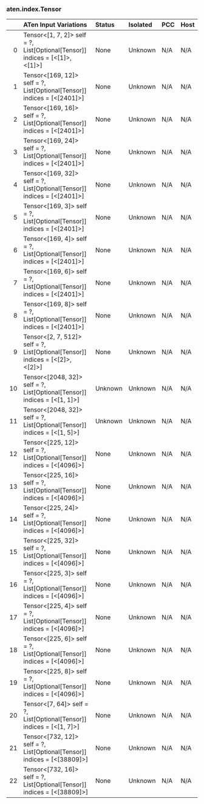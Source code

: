 ### aten.index.Tensor
|    | ATen Input Variations                                                            | Status   | Isolated   | PCC   | Host   |
|---:|:---------------------------------------------------------------------------------|:---------|:-----------|:------|:-------|
|  0 | Tensor<[1, 7, 2]> self = ?,<br>List[Optional[Tensor]] indices = [<[1]>, <[1]>]   | None     | Unknown    | N/A   | N/A    |
|  1 | Tensor<[169, 12]> self = ?,<br>List[Optional[Tensor]] indices = [<[2401]>]       | None     | Unknown    | N/A   | N/A    |
|  2 | Tensor<[169, 16]> self = ?,<br>List[Optional[Tensor]] indices = [<[2401]>]       | None     | Unknown    | N/A   | N/A    |
|  3 | Tensor<[169, 24]> self = ?,<br>List[Optional[Tensor]] indices = [<[2401]>]       | None     | Unknown    | N/A   | N/A    |
|  4 | Tensor<[169, 32]> self = ?,<br>List[Optional[Tensor]] indices = [<[2401]>]       | None     | Unknown    | N/A   | N/A    |
|  5 | Tensor<[169, 3]> self = ?,<br>List[Optional[Tensor]] indices = [<[2401]>]        | None     | Unknown    | N/A   | N/A    |
|  6 | Tensor<[169, 4]> self = ?,<br>List[Optional[Tensor]] indices = [<[2401]>]        | None     | Unknown    | N/A   | N/A    |
|  7 | Tensor<[169, 6]> self = ?,<br>List[Optional[Tensor]] indices = [<[2401]>]        | None     | Unknown    | N/A   | N/A    |
|  8 | Tensor<[169, 8]> self = ?,<br>List[Optional[Tensor]] indices = [<[2401]>]        | None     | Unknown    | N/A   | N/A    |
|  9 | Tensor<[2, 7, 512]> self = ?,<br>List[Optional[Tensor]] indices = [<[2]>, <[2]>] | None     | Unknown    | N/A   | N/A    |
| 10 | Tensor<[2048, 32]> self = ?,<br>List[Optional[Tensor]] indices = [<[1, 1]>]      | Unknown  | Unknown    | N/A   | N/A    |
| 11 | Tensor<[2048, 32]> self = ?,<br>List[Optional[Tensor]] indices = [<[1, 5]>]      | Unknown  | Unknown    | N/A   | N/A    |
| 12 | Tensor<[225, 12]> self = ?,<br>List[Optional[Tensor]] indices = [<[4096]>]       | None     | Unknown    | N/A   | N/A    |
| 13 | Tensor<[225, 16]> self = ?,<br>List[Optional[Tensor]] indices = [<[4096]>]       | None     | Unknown    | N/A   | N/A    |
| 14 | Tensor<[225, 24]> self = ?,<br>List[Optional[Tensor]] indices = [<[4096]>]       | None     | Unknown    | N/A   | N/A    |
| 15 | Tensor<[225, 32]> self = ?,<br>List[Optional[Tensor]] indices = [<[4096]>]       | None     | Unknown    | N/A   | N/A    |
| 16 | Tensor<[225, 3]> self = ?,<br>List[Optional[Tensor]] indices = [<[4096]>]        | None     | Unknown    | N/A   | N/A    |
| 17 | Tensor<[225, 4]> self = ?,<br>List[Optional[Tensor]] indices = [<[4096]>]        | None     | Unknown    | N/A   | N/A    |
| 18 | Tensor<[225, 6]> self = ?,<br>List[Optional[Tensor]] indices = [<[4096]>]        | None     | Unknown    | N/A   | N/A    |
| 19 | Tensor<[225, 8]> self = ?,<br>List[Optional[Tensor]] indices = [<[4096]>]        | None     | Unknown    | N/A   | N/A    |
| 20 | Tensor<[7, 64]> self = ?,<br>List[Optional[Tensor]] indices = [<[1, 7]>]         | None     | Unknown    | N/A   | N/A    |
| 21 | Tensor<[732, 12]> self = ?,<br>List[Optional[Tensor]] indices = [<[38809]>]      | None     | Unknown    | N/A   | N/A    |
| 22 | Tensor<[732, 16]> self = ?,<br>List[Optional[Tensor]] indices = [<[38809]>]      | None     | Unknown    | N/A   | N/A    |

